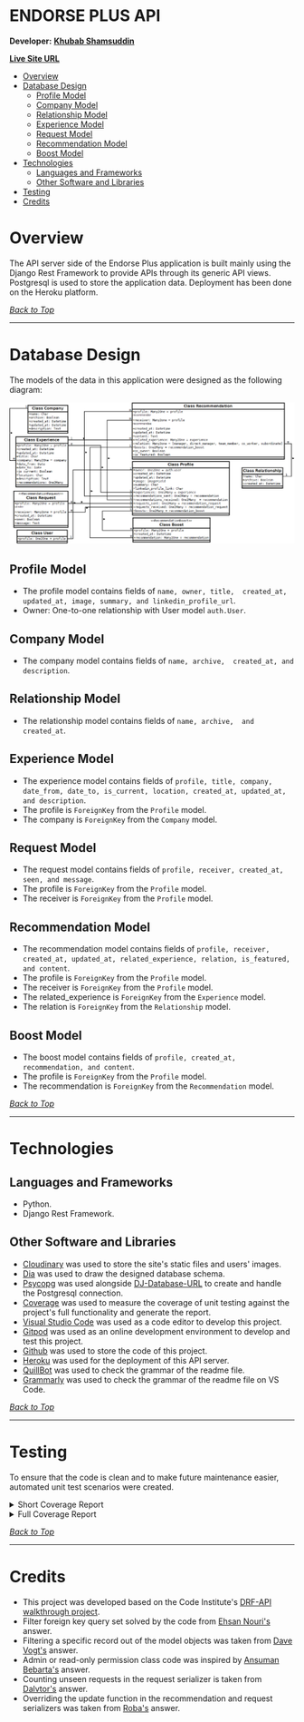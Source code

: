# ENDORSE PLUS API <!-- omit from toc -->

**Developer:** [**Khubab Shamsuddin**](https://www.linkedin.com/in/kshamse/)

[**Live Site URL**](https://endorse-plus.herokuapp.com/)

- [Overview](#overview)
- [Database Design](#database-design)
  - [Profile Model](#profile-model)
  - [Company Model](#company-model)
  - [Relationship Model](#relationship-model)
  - [Experience Model](#experience-model)
  - [Request Model](#request-model)
  - [Recommendation Model](#recommendation-model)
  - [Boost Model](#boost-model)
- [Technologies](#technologies)
  - [Languages and Frameworks](#languages-and-frameworks)
  - [Other Software and Libraries](#other-software-and-libraries)
- [Testing](#testing)
- [Credits](#credits)

# Overview

The API server side of the Endorse Plus application is built mainly using the Django Rest Framework to provide APIs through its generic API views. Postgresql is used to store the application data. Deployment has been done on the Heroku platform.

[*Back to Top*](#table-of-contents)
<hr>

# Database Design

The models of the data in this application were designed as the following diagram:

![Database Design](docs/db_design.png)

## Profile Model
- The profile model contains fields of `name, owner, title,  created_at, updated_at, image, summary, and linkedin_profile_url`.
- Owner: One-to-one relationship with User model `auth.User`.

## Company Model
- The company model contains fields of `name, archive,  created_at, and description`.

## Relationship Model
- The relationship model contains fields of `name, archive,  and created_at`.
  
## Experience Model
- The experience model contains fields of `profile, title, company, date_from, date_to, is_current, location, created_at, updated_at, and description`.
- The profile is `ForeignKey` from the `Profile` model.
- The company is `ForeignKey` from the `Company` model.

## Request Model
- The request model contains fields of `profile, receiver, created_at, seen, and message`.
- The profile is `ForeignKey` from the `Profile` model.
- The receiver is `ForeignKey` from the `Profile` model.

## Recommendation Model
- The recommendation model contains fields of `profile, receiver, created_at, updated_at, related_experience, relation, is_featured, and content`.
- The profile is `ForeignKey` from the `Profile` model.
- The receiver is `ForeignKey` from the `Profile` model.
- The related_experience is `ForeignKey` from the `Experience` model.
- The relation is `ForeignKey` from the `Relationship` model.

## Boost Model
- The boost model contains fields of `profile, created_at, recommendation, and content`.
- The profile is `ForeignKey` from the `Profile` model.
- The recommendation is `ForeignKey` from the `Recommendation` model.

[*Back to Top*](#table-of-contents)
<hr>

# Technologies

## Languages and Frameworks
- Python.
- Django Rest Framework.

## Other Software and Libraries
- [Cloudinary](https://cloudinary.com/) was used to store the site's static files and users' images.
- [Dia](http://dia-installer.de/) was used to draw the designed database schema.
- [Psycopg](https://pypi.org/project/psycopg2/) was used alongside [DJ-Database-URL](https://pypi.org/project/dj-database-url/) to create and handle the Postgresql connection.
- [Coverage](https://pypi.org/project/coverage/) was used to measure the coverage of unit testing against the project's full functionality and generate the report.
- [Visual Studio Code](https://code.visualstudio.com/) was used as a code editor to develop this project.
- [Gitpod](https://gitpod.io/) was used as an online development environment to develop and test this project.
- [Github](https://github.com/) was used to store the code of this project.
- [Heroku](https://www.heroku.com/) was used for the deployment of this API server. 
- [QuillBot](https://quillbot.com/) was used to check the grammar of the readme file.
- [Grammarly](https://marketplace.visualstudio.com/items?itemName=znck.grammarly) was used to check the grammar of the readme file on VS Code.

[*Back to Top*](#table-of-contents)
<hr>

# Testing

To ensure that the code is clean and to make future maintenance easier, automated unit test scenarios were created.

<details>
  <summary>Short Coverage Report</summary>

![Short Coverage Report](docs/coverage_summary.PNG)
</details>

<details>
  <summary>Full Coverage Report</summary>

![Full Coverage Report](docs/coverage_full_report.png)
</details>

[*Back to Top*](#table-of-contents)
<hr>

# Credits

- This project was developed based on the Code Institute's [DRF-API walkthrough project](https://github.com/Code-Institute-Solutions/drf-api).
- Filter foreign key query set solved by the code from [Ehsan Nouri's](https://stackoverflow.com/questions/52223241/django-rest-framework-filter-using-foreign-key) answer.
- Filtering a specific record out of the model objects was taken from [Dave Vogt's](https://stackoverflow.com/questions/687295/how-do-i-do-a-not-equal-in-django-queryset-filtering) answer.
- Admin or read-only permission class code was inspired by [Ansuman Bebarta's](https://stackoverflow.com/questions/37968770/django-rest-framework-permission-isadminorreadonly) answer.
- Counting unseen requests in the request serializer is taken from [Dalvtor's](https://stackoverflow.com/questions/56527255/get-count-of-each-item-separately-in-a-queryset-django-drf) answer.
- Overriding the update function in the recommendation and request serializers was taken from [Roba's](https://stackoverflow.com/questions/33424212/django-rest-framework-possible-to-allow-unadmin-users-to-only-change-one-field) answer.